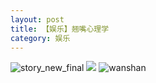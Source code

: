 ```yaml
---
layout: post
title: 【娱乐】翘嘴心理学
category: 娱乐
---
```

![story_new_final](http://s79weexgu.hd-bkt.clouddn.com/img/story_new_final_0322.png)
![](http://s79weexgu.hd-bkt.clouddn.com/img/entertainment-0320-1new.png)
![wanshan](http://s79weexgu.hd-bkt.clouddn.com/img/wanshan.png)

